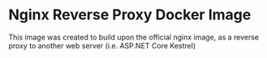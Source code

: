 # Nginx Reverse Proxy Docker Image

This image was created to build upon the official nginx image, as a reverse proxy to another web server (i.e. ASP.NET Core Kestrel)

